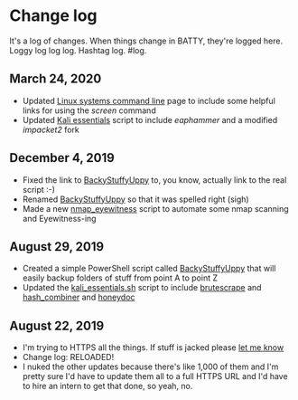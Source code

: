 # Change log
It's a log of changes.  When things change in BATTY, they're logged here. Loggy log log log. Hashtag log.  #log.

## March 24, 2020
* Updated [Linux systems command line](https://bpatty.rocks/command_line/linux/system/index.md) page to include some helpful links for using the *screen* command
* Updated [Kali essentials](scripts/linux/kali_essentials.sh) script to include *eaphammer* and a modified *impacket2* fork

## December 4, 2019
* Fixed the link to [BackyStuffyUppy](https://bpatty.rocks/scripts/windows/backystuffyuppy.ps1) to, you know, actually link to the real script :-)
* Renamed [BackyStuffyUppy](https://bpatty.rocks/scripts/windows/backystuffyuppy.ps1) so that it was spelled right (sigh)
* Made a new [nmap_eyewitness](https://bpatty.rocks/scripts/linux/nmap_eyewitness.sh) script to automate some nmap scanning and Eyewitness-ing

## August 29, 2019
* Created a simple PowerShell script called [BackyStuffyUppy](https://bpatty.rocks/scripts/windows/backystuffyuppy.ps1) that will easily backup folders of stuff from point A to point Z
* Updated the [kali_essentials.sh](https://bpatty.rocks/scripts/linux/kali_essentials.sh) script to include [brutescrape](https://github.com/cheetz/brutescrape) and [hash_combiner](https://github.com/hackern0v1c3/hash_combiner) and [honeydoc](https://github.com/jqreator)

## August 22, 2019
* I'm trying to HTTPS all the things.  If stuff is jacked please [let me know](https://github.com/braimee/bpatty/issues)
* Change log: RELOADED!
 * I nuked the other updates because there's like 1,000 of them and I'm pretty sure I'd have to update them all to a full HTTPS URL and I'd have to hire an intern to get that done, so yeah, no.
